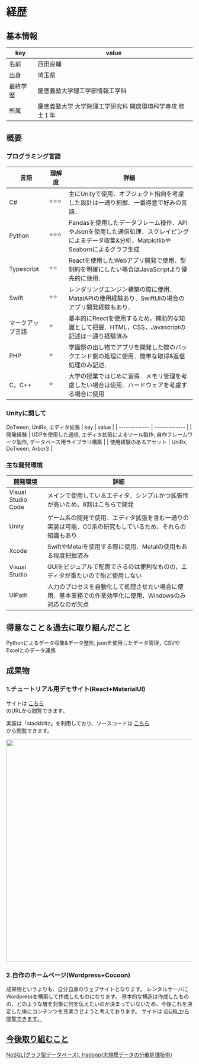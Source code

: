 # 経歴

## 基本情報

| key | value |
| ------------- | ------------- |
| 名前 | 西田良輔 |
| 出身 | 埼玉県 |
| 最終学歴 | 慶應義塾大学理工学部情報工学科 |
| 所属 | 慶應義塾大学 大学院理工学研究科 開放環境科学専攻 修士１年 |

## 概要

### プログラミング言語

| 言語 | 理解度 | 詳細 |
| ------------- | ------------- | ------------- |
| C# | ⭐️⭐️⭐️ | 主にUnityで使用．オブジェクト指向を考慮した設計は一通り把握．一番得意で好みの言語． |
| Python | ⭐️⭐️⭐️ | Pandasを使用したデータフレーム操作．APIやJsonを使用した通信処理．スクレイピングによるデータ収集&分析，MatplotlibやSeabornによるグラフ生成 |
| Typescript | ⭐️⭐️ | Reactを使用したWebアプリ開発で使用．型制約を明確にしたい場合はJavaScriptより優先的に使用． |
| Swift | ⭐️⭐️ | レンダリングエンジン構築の際に使用．MatalAPIの使用経験あり．SwiftUIの場合のアプリ開発経験もあり． |
| マークアップ言語 | ⭐️ | 基本的にReactを使用するため，補助的な知識として把握．HTML，CSS，Javascriptの記述は一通り経験済み |
| PHP | ⭐️ | 学園祭の出し物でアプリを開発した際のバックエンド側の処理に使用．簡単な取得&返信処理のみ記述． |
| C，C++ | ⭐️ | 大学の授業ではじめに習得．メモリ管理を考慮したい場合は使用．ハードウェアを考慮する場合に使用 |

### Unityに関して
DoTween, UniRx, エディタ拡張
| key | value |
| ------------- | ------------- |
| 開発経験 | UDPを使用した通信, エディタ拡張によるツール製作, 自作フレームワーク製作, データベース用ライブラリ構築 |
| 使用経験のあるアセット | UniRx, DoTween, Arbor3 |

### 主な開発環境
| 開発環境 | 詳細 |
| ------------- | ------------- |
| Visual Studio Code | メインで使用しているエディタ．シンプルかつ拡張性が高いため，8割はこちらで開発 |
| Unity | ゲーム系の開発で使用．エディタ拡張を含む一通りの実装は可能．CG系の研究もしているため，それらの知識もあり |
| Xcode | SwiftやMetalを使用する際に使用．Metalの使用もある程度把握済み|
| Visual Studio | GUIをビジュアルで配置できるのは便利なものの，エディタが重たいので殆ど使用しない |
| UiPath | 人力のプロセスを自動化して処理させたい場合に使用．基本業務での作業効率化に使用．Windowsのみ対応なのが欠点 |


## 得意なこと＆過去に取り組んだこと
Pythonによるデータ収集&データ整形, jsonを使用したデータ管理，CSVやExcelとのデータ連携

## 成果物

### 1.チュートリアル用デモサイト(React+MaterialUI)
サイトは
<a href="https://24daryo-react-sample.stackblitz.io" target="_blank">こちら</a>	
のURLから閲覧できます。

実装は「stackblitz」を利用しており、ソースコードは
<a href="https://stackblitz.com/edit/24daryo-react-sample?file=index.tsx" target="_blank">こちら</a>	
から閲覧できます。

<img src="https://github.com/24daryo/CV/blob/main/images/react%2Btypesctipts_Website.png" width="600">

### 2.自作のホームページ(Wordpress+Cocoon)
成果物というよりも、自分自身のウェブサイトとなります。
レンタルサーバにWordpressを構築して作成したものになります。
基本的な構造は作成したものの、どのような層を対象に何を伝えたいのか決まっていないため、今後これを決定した後にコンテンツを充実させようと考えております。
サイトは
<a href="https://ryosukeskill.com/">
のURLから閲覧できます。
 


## 今後取り組むこと
NoSQL(グラフ型データベース), Hadoop(大規模データの分散処理技術)


